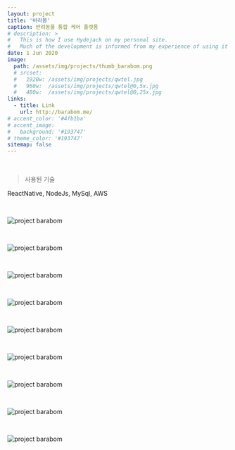 ```yaml
---
layout: project
title: '바라봄'
caption: 반려동물 통합 케어 플랫폼
# description: >
#   This is how I use Hydejack on my personal site. 
#   Much of the development is informed from my experience of using it myself, creating a tight feedback loop.
date: 1 Jun 2020
image: 
  path: /assets/img/projects/thumb_barabom.png
  # srcset: 
  #   1920w: /assets/img/projects/qwtel.jpg
  #   960w:  /assets/img/projects/qwtel@0,5x.jpg
  #   480w:  /assets/img/projects/qwtel@0,25x.jpg
links:
  - title: Link
    url: http://barabom.me/
# accent_color: '#4fb1ba'
# accent_image:
#   background: '#193747'
# theme_color: '#193747'
sitemap: false
---
```


<br>

> 사용된 기술

ReactNative, NodeJs, MySql, AWS

<br>

![project barabom](/assets/img/projects/p01.png)

<br>

![project barabom](/assets/img/projects/p02.png)

<br>

![project barabom](/assets/img/projects/p03.png)

<br>

![project barabom](/assets/img/projects/p04.png)

<br>

![project barabom](/assets/img/projects/p05.png)

<br>

![project barabom](/assets/img/projects/p06.png)

<br>

![project barabom](/assets/img/projects/p07.png)

<br>

![project barabom](/assets/img/projects/p08.png)

<br>

![project barabom](/assets/img/projects/p09.png)